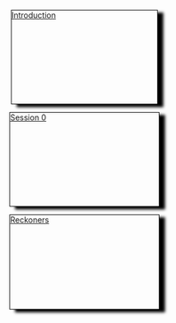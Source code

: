 <a data-href="01 Intro" href="01 Intro" class="internal-link" target="_blank" rel="noopener"><span style="margin-top:15px;display:block;width: 52%;padding-bottom:30%;margin:auto;box-shadow:10px 5px 5px black;border: 1px black solid;">Introduction</span></a>

<a data-href="02 Session Zero" href="02 Session Zero" class="internal-link" target="_blank" rel="noopener"><span style="margin-top:15px;display:block;width:53%;padding-bottom:30%;margin:auto;box-shadow:10px 5px 5px black;border: 1px black solid;">Session 0</span></a>

<a data-href="03 Reckoners" href="03 Reckoners" class="internal-link" target="_blank" rel="noopener"><span style="margin-top:15px;display:block;width:53%;padding-bottom:30%;margin:auto;box-shadow:10px 5px 5px black;border: 1px black solid;">Reckoners</span></a>
